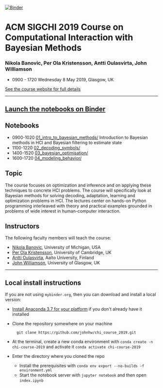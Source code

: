 
[![Binder](http://mybinder.org/badge_logo.svg)](http://beta.mybinder.org/v2/gh/johnhw/chi_course_2019?filepath=index.ipynb)

# ACM SIGCHI 2019 Course on Computational Interaction with Bayesian Methods
### Nikola Banovic, Per Ola Kristensson, Antti Oulasvirta, John Williamson

* 0900 - 1720 Wednesday 8 May 2019, Glasgow, UK

[See the course website for full details](http://pokristensson.com/chicourse19/)

----

## [Launch the notebooks on Binder](http://beta.mybinder.org/v2/gh/johnhw/chi_course_2019?filepath=index.ipynb)


## Notebooks

* 0900-1020 [01_intro_to_bayesian_methods/](/1_intro_to_bayesian_methods/bayesian_methods.ipynb) Introduction to Bayesian methods in HCI and Bayesian filtering to estimate state
* 1100-1220 [02_decoding_symbols/](/2_decoding_symbols/decoding_symbols.ipynb)
* 1400-1520 [03_bayesian_optimisation/](/3_bayesian_optimisation/bayesian_optimisation.ipynb)
* 1600-1720 [04_modeling_behavior/](/4_modeling_behavior/modeling_behavior.ipynb)
    
## Topic
The course focuses on optimization and inference and on applying these techniques to concrete HCI problems. The course will specifically look at Bayesian methods for solving decoding, adaptation, learning and optimization problems in HCI. The lectures center on hands-on Python programming interleaved with theory and practical examples grounded in problems of wide interest in human-computer interaction.

## Instructors
The following faculty members will teach the course:

* [Nikola Banovic](http://www.nikolabanovic.net/), University of Michigan, USA
* [Per Ola Kristensson](http://pokristensson.com/), University of Cambridge, UK
* [Antti Oulasvirta](http://users.comnet.aalto.fi/oulasvir/), Aalto University, Finland
* [John Williamson](http://www.dcs.gla.ac.uk/~jhw/), University of Glasgow, UK    

---

## Local install instructions
If you are not using `mybinder.org`, then you can download and install a local version:

* [Install Anaconda 3.7 for your platform](https://www.anaconda.com/distribution/) if you don't already have it installed

* Clone the repository somewhere on your machine

        git clone https://github.com/johnhw/chi_course_2019.git

* At the terminal, create a new conda environment with `conda create -n chi-course-2019` and activate it `conda activate chi-course-2019`
* Enter the directory where you cloned the repo
    * Install the prerequisites with `conda env export --no-builds -f environment.yml`
    * Start the notebook server with `jupyter notebook` and then open `index.ipynb`
